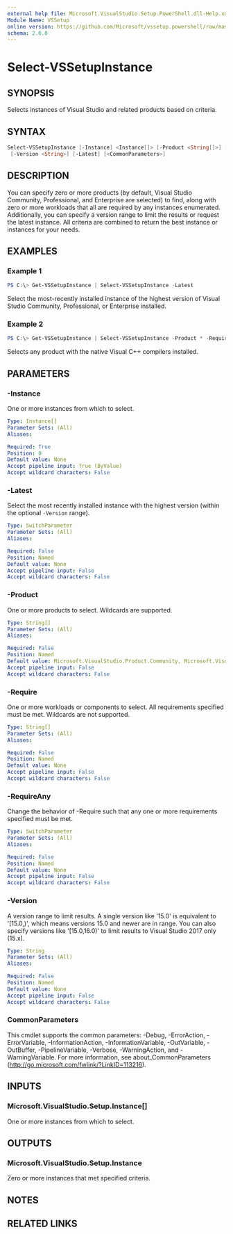 ```yaml
---
external help file: Microsoft.VisualStudio.Setup.PowerShell.dll-Help.xml
Module Name: VSSetup
online version: https://github.com/Microsoft/vssetup.powershell/raw/master/docs/VSSetup/Select-VSSetupInstance.md
schema: 2.0.0
---
```


# Select-VSSetupInstance

## SYNOPSIS

Selects instances of Visual Studio and related products based on criteria.

## SYNTAX

```powershell
Select-VSSetupInstance [-Instance] <Instance[]> [-Product <String[]>] [-Require <String[]>] [-RequireAny]
 [-Version <String>] [-Latest] [<CommonParameters>]
```

## DESCRIPTION

You can specify zero or more products (by default, Visual Studio Community, Professional, and Enterprise are selected) to find, along with zero or more workloads that all are required by any instances enumerated. Additionally, you can specify a version range to limit the results or request the latest instance. All criteria are combined to return the best instance or instances for your needs.

## EXAMPLES

### Example 1

```powershell
PS C:\> Get-VSSetupInstance | Select-VSSetupInstance -Latest
```

Select the most-recently installed instance of the highest version of Visual Studio Community,
Professional, or Enterprise installed.

### Example 2

```powershell
PS C:\> Get-VSSetupInstance | Select-VSSetupInstance -Product * -Require 'Microsoft.VisualStudio.Component.VC.Tools.x86.x64'
```

Selects any product with the native Visual C++ compilers installed.

## PARAMETERS

### -Instance

One or more instances from which to select.

```yaml
Type: Instance[]
Parameter Sets: (All)
Aliases:

Required: True
Position: 0
Default value: None
Accept pipeline input: True (ByValue)
Accept wildcard characters: False
```

### -Latest

Select the most recently installed instance with the highest version (within the optional `-Version` range).

```yaml
Type: SwitchParameter
Parameter Sets: (All)
Aliases:

Required: False
Position: Named
Default value: None
Accept pipeline input: False
Accept wildcard characters: False
```

### -Product

One or more products to select. Wildcards are supported.

```yaml
Type: String[]
Parameter Sets: (All)
Aliases:

Required: False
Position: Named
Default value: Microsoft.VisualStudio.Product.Community, Microsoft.VisualStudio.Product.Professional, Microsoft.VisualStudio.Product.Enterprise
Accept pipeline input: False
Accept wildcard characters: False
```

### -Require

One or more workloads or components to select. All requirements specified must be met.
Wildcards are not supported.

```yaml
Type: String[]
Parameter Sets: (All)
Aliases:

Required: False
Position: Named
Default value: None
Accept pipeline input: False
Accept wildcard characters: False
```

### -RequireAny

Change the behavior of -Require such that any one or more requirements specified must be met.

```yaml
Type: SwitchParameter
Parameter Sets: (All)
Aliases:

Required: False
Position: Named
Default value: None
Accept pipeline input: False
Accept wildcard characters: False
```

### -Version

A version range to limit results. A single version like '15.0' is equivalent to '[15.0,)', which
means versions 15.0 and newer are in range. You can also specify versions like '[15.0,16.0)' to
limit results to Visual Studio 2017 only (15.x).

```yaml
Type: String
Parameter Sets: (All)
Aliases:

Required: False
Position: Named
Default value: None
Accept pipeline input: False
Accept wildcard characters: False
```

### CommonParameters

This cmdlet supports the common parameters: -Debug, -ErrorAction, -ErrorVariable, -InformationAction,
-InformationVariable, -OutVariable, -OutBuffer, -PipelineVariable, -Verbose, -WarningAction, and
-WarningVariable. For more information, see about_CommonParameters (http://go.microsoft.com/fwlink/?LinkID=113216).

## INPUTS

### Microsoft.VisualStudio.Setup.Instance[]

One or more instances from which to select.

## OUTPUTS

### Microsoft.VisualStudio.Setup.Instance

Zero or more instances that met specified criteria.

## NOTES

## RELATED LINKS
